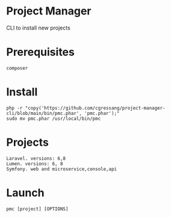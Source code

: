 # Project Manager

CLI to install new projects

# Prerequisites

    composer

# Install

    php -r "copy('https://github.com/cgressang/project-manager-cli/blob/main/bin/pmc.phar', 'pmc.phar');"
    sudo mv pmc.phar /usr/local/bin/pmc

# Projects

    Laravel. versions: 6,8
    Lumen. versions: 6, 8
    Symfony. web and microservice,console,api

# Launch

    pmc [project] [OPTIONS]
